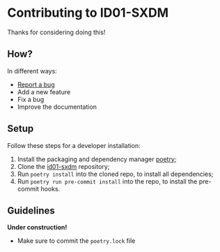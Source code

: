 # Contributing to ID01-SXDM

Thanks for considering doing this!

## How?

In different ways:

* [Report a bug](https://gitlab.esrf.fr/id01-science/id01-sxdm-utils/-/issues/new)
* Add a new feature
* Fix a bug
* Improve the documentation

## Setup

Follow these steps for a developer installation:

1. Install the packaging and dependency manager [poetry](https://python-poetry.org/docs/#installation);
2. Clone the [id01-sxdm](https://gitlab.esrf.fr/id01-science/id01-sxdm-utils) repository;
3. Run `poetry install` into the cloned repo, to install all dependencies;
4. Run `poetry run pre-commit install` into the repo, to install the pre-commit hooks.

## Guidelines

**Under construction!**

* Make sure to commit the `poetry.lock` file
